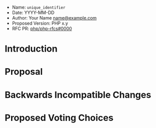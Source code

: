  * Name: `unique_identifier`
 * Date: YYYY-MM-DD
 * Author: Your Name <name@example.com>
 * Proposed Version: PHP x.y
 * RFC PR: [php/php-rfcs#0000](https://github.com/php/php-rfcs/pull/0000)

# Introduction

# Proposal

# Backwards Incompatible Changes

# Proposed Voting Choices
